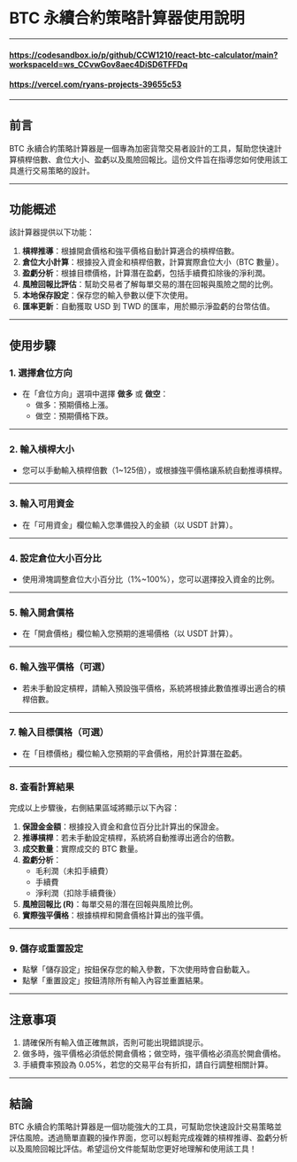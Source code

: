 # BTC 永續合約策略計算器使用說明

---
#### https://codesandbox.io/p/github/CCW1210/react-btc-calculator/main?workspaceId=ws_CCvwGov8aec4DiSD6TFFDq

#### https://vercel.com/ryans-projects-39655c53
---

## 前言
BTC 永續合約策略計算器是一個專為加密貨幣交易者設計的工具，幫助您快速計算槓桿倍數、倉位大小、盈虧以及風險回報比。這份文件旨在指導您如何使用該工具進行交易策略的設計。

---

## 功能概述
該計算器提供以下功能：
1. **槓桿推導**：根據開倉價格和強平價格自動計算適合的槓桿倍數。
2. **倉位大小計算**：根據投入資金和槓桿倍數，計算實際倉位大小（BTC 數量）。
3. **盈虧分析**：根據目標價格，計算潛在盈虧，包括手續費扣除後的淨利潤。
4. **風險回報比評估**：幫助交易者了解每單交易的潛在回報與風險之間的比例。
5. **本地保存設定**：保存您的輸入參數以便下次使用。
6. **匯率更新**：自動獲取 USD 到 TWD 的匯率，用於顯示淨盈虧的台幣估值。

---

## 使用步驟

### 1. 選擇倉位方向
- 在「倉位方向」選項中選擇 **做多** 或 **做空**：
  - 做多：預期價格上漲。
  - 做空：預期價格下跌。

---

### 2. 輸入槓桿大小
- 您可以手動輸入槓桿倍數（1~125倍），或根據強平價格讓系統自動推導槓桿。

---

### 3. 輸入可用資金
- 在「可用資金」欄位輸入您準備投入的金額（以 USDT 計算）。

---

### 4. 設定倉位大小百分比
- 使用滑塊調整倉位大小百分比（1%~100%），您可以選擇投入資金的比例。

---

### 5. 輸入開倉價格
- 在「開倉價格」欄位輸入您預期的進場價格（以 USDT 計算）。

---

### 6. 輸入強平價格（可選）
- 若未手動設定槓桿，請輸入預設強平價格，系統將根據此數值推導出適合的槓桿倍數。

---

### 7. 輸入目標價格（可選）
- 在「目標價格」欄位輸入您預期的平倉價格，用於計算潛在盈虧。

---

### 8. 查看計算結果
完成以上步驟後，右側結果區域將顯示以下內容：
1. **保證金金額**：根據投入資金和倉位百分比計算出的保證金。
2. **推導槓桿**：若未手動設定槓桿，系統將自動推導出適合的倍數。
3. **成交數量**：實際成交的 BTC 數量。
4. **盈虧分析**：
   - 毛利潤（未扣手續費）
   - 手續費
   - 淨利潤（扣除手續費後）
5. **風險回報比 (R)**：每單交易的潛在回報與風險比例。
6. **實際強平價格**：根據槓桿和開倉價格計算出的強平價。

---

### 9. 儲存或重置設定
- 點擊「儲存設定」按鈕保存您的輸入參數，下次使用時會自動載入。
- 點擊「重置設定」按鈕清除所有輸入內容並重置結果。

---

## 注意事項
1. 請確保所有輸入值正確無誤，否則可能出現錯誤提示。
2. 做多時，強平價格必須低於開倉價格；做空時，強平價格必須高於開倉價格。
3. 手續費率預設為 0.05%，若您的交易平台有折扣，請自行調整相關計算。

---

## 結論
BTC 永續合約策略計算器是一個功能強大的工具，可幫助您快速設計交易策略並評估風險。透過簡單直觀的操作界面，您可以輕鬆完成複雜的槓桿推導、盈虧分析以及風險回報比評估。希望這份文件能幫助您更好地理解和使用該工具！
